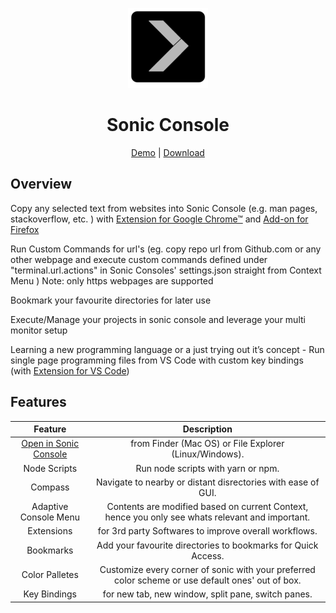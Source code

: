 <div align="center">

<p align="center">
  <a aria-label="Sonic logo" href="https://thevoyagingstar.com">
    <img src="./assets/128x128.png">
  </a>
</p>  

# Sonic Console
[Demo](https://youtu.be/AGQnln7L_Is) | [Download](https://github.com/thevoyagingstar/sonic/releases)
</div >

## Overview

Copy any selected text from websites into Sonic Console (e.g. man pages, stackoverflow, etc. )
with [Extension for Google Chrome™](https://chrome.google.com/webstore/detail/sonic-console/ieilplcfnhegipiglipofndmljifomii) and [Add-on for Firefox](https://addons.mozilla.org/en-GB/firefox/addon/sonic-console/)

Run Custom Commands for url's (eg. copy repo url from Github.com or any other webpage and execute custom commands defined under "terminal.url.actions" in Sonic Consoles' settings.json straight from Context Menu )
Note: only https webpages are supported

Bookmark your favourite directories for later use

Execute/Manage your projects in sonic console and leverage your multi monitor setup

Learning a new programming language or a just trying out it’s concept - Run single page programming files from VS Code with custom key bindings
(with [Extension for VS Code](https://marketplace.visualstudio.com/items?itemName=thevoyagingstar.sonic))

## Features

| Feature | Description | 
| :---: | :---: | 
| [Open in Sonic Console](OpenInSonic.md) | from Finder (Mac OS) or File Explorer (Linux/Windows). |
| Node Scripts | Run node scripts with yarn or npm. |
| Compass  |  Navigate to nearby or distant disrectories with ease of GUI. | 
| Adaptive Console Menu | Contents are modified based on current Context, hence you only see whats relevant and important. | 
|Extensions  | for 3rd party Softwares to improve overall workflows. | 
|  Bookmarks | Add your favourite directories to bookmarks for Quick Access. | 
| Color Palletes | Customize every corner of sonic with your preferred color scheme or use default ones' out of box. | 
| Key Bindings |  for new tab, new window, split pane, switch panes. | 